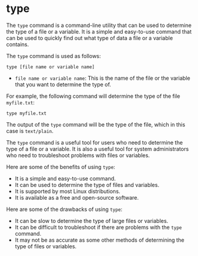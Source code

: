 # type

The `type` command is a command-line utility that can be used to determine the type of a file or a variable. It is a simple and easy-to-use command that can be used to quickly find out what type of data a file or a variable contains.

The `type` command is used as follows:

```
type [file name or variable name]
```

* `file name or variable name`: This is the name of the file or the variable that you want to determine the type of.

For example, the following command will determine the type of the file `myfile.txt`:

```
type myfile.txt
```

The output of the `type` command will be the type of the file, which in this case is `text/plain`.

The `type` command is a useful tool for users who need to determine the type of a file or a variable. It is also a useful tool for system administrators who need to troubleshoot problems with files or variables.

Here are some of the benefits of using `type`:

* It is a simple and easy-to-use command.
* It can be used to determine the type of files and variables.
* It is supported by most Linux distributions.
* It is available as a free and open-source software.

Here are some of the drawbacks of using `type`:

* It can be slow to determine the type of large files or variables.
* It can be difficult to troubleshoot if there are problems with the `type` command.
* It may not be as accurate as some other methods of determining the type of files or variables.
